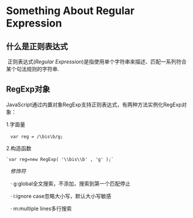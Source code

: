 # Something About Regular Expression
## 什么是正则表达式
  正则表达式(*Regular Expression*)是指使用单个字符串来描述、匹配一系列符合某个句法规则的字符串.
## RegExp对象
  JavaScript通过内置对象RegExp支持正则表达式，有两种方法实例化RegExp对象：
  
  1.字面量
  
    `var reg = /\bis\b/g;`
    
  2.构造函数

    `var reg=new RegExp( '\\bis\\b' , 'g' );`
    
    *修饰符*
    
    · g:global全文搜索，不添加，搜索到第一个匹配停止
    
    · i:ignore case忽略大小写，默认大小写敏感
    
    · m:multiple lines多行搜索
